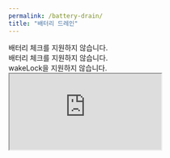```yaml
---
permalink: /battery-drain/
title: "배터리 드레인"
---
```


<section id="batteryText">
    배터리 체크를 지원하지 않습니다.
</section>
<section id="targetBatteryText">
    배터리 체크를 지원하지 않습니다.
</section>
<section id="wakeLockText">
    wakeLock을 지원하지 않습니다.
</section>

<iframe id="loadGpuBox" src="https://qlqhqo2341.github.io/3-2_computer_graphics/Project3/base.htm">
</iframe>

<script src="/assets/js/drain.js">
</script>


